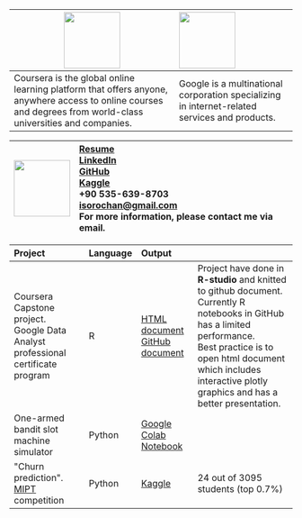 
| <img src="https://companieslogo.com/img/orig/COUR_BIG-e3284ace.png" width="100"/> | <img src="https://upload.wikimedia.org/wikipedia/commons/thumb/2/2f/Google_2015_logo.svg/2560px-Google_2015_logo.svg.png" width="100"/> |
| --- |:---  |
| Coursera is the global online learning platform that offers anyone, anywhere access to online courses and degrees from world-class universities and companies. | Google is a multinational corporation specializing in internet-related services and products. |


| <img src="https://media.licdn.com/dms/image/D4D03AQG0bB03wVx85g/profile-displayphoto-shrink_400_400/0/1675262721702?e=1683158400&v=beta&t=A-YlEXTL4xSkudKkBN2NXSLYlyMKWOaPiP4kyZFBILc" width="100"/>  | [Resume](/Coursera/Resume/DA%20Resume.pdf) <br />  [LinkedIn](https://www.linkedin.com/in/igor-sorochan-3a1485264/) <br /> [GitHub](https://github.com/IgorBeHolder) <br /> [Kaggle](https://www.kaggle.com/igorsorochan/competitions)  <br />  +90 535-639-8703    <br />[isorochan\@gmail.com](mailto:isorochan@gmail.com)  <br /> For more information, please contact me via email.  |  
|---|:---|



| Project  | Language    | Output |  |
|:---|:---|:---|:---|
| Coursera Capstone project. <br /> Google Data Analyst professional certificate program  | R  | [HTML document](/Coursera/Case_study/CS_3.html) <br /> [GitHub document](/Coursera/Case_study/CS_3.md)   | Project have done in **R-studio** and knitted to github document. <br /> Currently R notebooks in GitHub has a limited performance. <br /> Best practice is to open html document which includes interactive plotly graphics and has a better presentation.|
| One-armed bandit slot machine simulator  | Python      | [Google Colab Notebook](https://colab.research.google.com/drive/1XGkMiF_dWvoNognW9dxFVx-6rfXnr1Y6?usp=sharing) | |
| "Churn prediction". [MIPT](https://mipt.ru/english/edu/phystechschools/psami) competition  | Python   | [Kaggle](https://www.kaggle.com/igorsorochan/competitions) |24 out of 3095 students (top 0.7%) |                                                   
